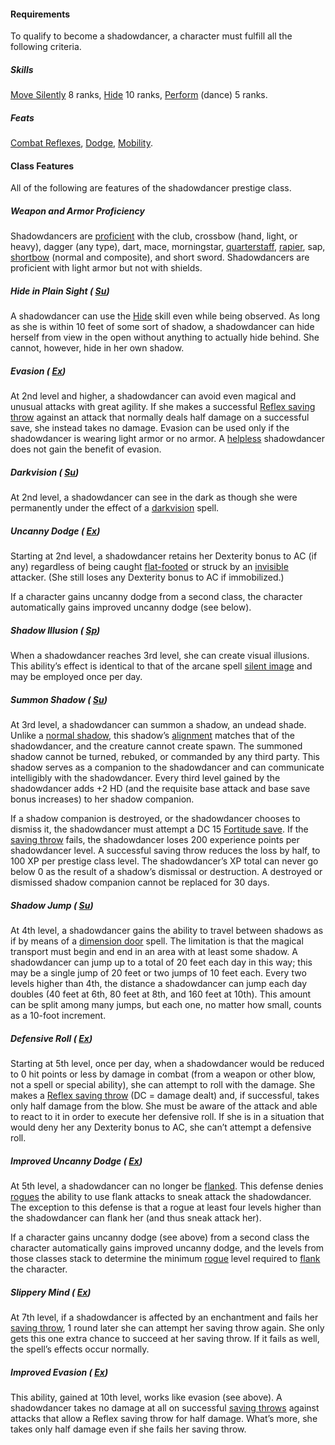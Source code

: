 #### Requirements

To qualify to become a shadowdancer, a character must fulfill all the following criteria.

##### Skills

  [Move Silently](/srd/skills/moveSilently.htm) 8 ranks, [Hide](/srd/skills/hide.htm) 10 ranks, [Perform](/srd/skills/perform.htm) (dance) 5 ranks.

##### Feats

  [Combat Reflexes](/srd/feats.htm#combatReflexes), [Dodge](/srd/feats.htm#dodge), [Mobility](/srd/feats.htm#mobility).

#### Class Features

All of the following are features of the shadowdancer prestige class.

##### Weapon and Armor Proficiency

Shadowdancers are [proficient](/srd/combat/combatModifiers.htm#weaponArmorAndShieldProficiency) with the club, crossbow (hand, light, or heavy), dagger (any type), dart, mace, morningstar, [quarterstaff](/srd/equipment/weapons.htm#quarterstaff), [rapier](/srd/equipment/weapons.htm#rapier), sap, [shortbow](/srd/equipment/weapons.htm#shortbow) (normal and composite), and short sword. Shadowdancers are proficient with light armor but not with shields.

##### Hide in Plain Sight ( [Su](/srd/specialAbilities.htm#supernaturalAbilities))

A shadowdancer can use the [Hide](/srd/skills/hide.htm) skill even while being observed. As long as she is within 10 feet of some sort of shadow, a shadowdancer can hide herself from view in the open without anything to actually hide behind. She cannot, however, hide in her own shadow.

##### Evasion ( [Ex](/srd/specialAbilities.htm#extraordinaryAbilities))

At 2nd level and higher, a shadowdancer can avoid even magical and unusual attacks with great agility. If she makes a successful [Reflex saving throw](/srd/combat/combatStatistics.htm#reflex) against an attack that normally deals half damage on a successful save, she instead takes no damage. Evasion can be used only if the shadowdancer is wearing light armor or no armor. A [helpless](/srd/conditionSummary.htm#helpless) shadowdancer does not gain the benefit of evasion.

##### Darkvision ( [Su](/srd/specialAbilities.htm#supernaturalAbilities))

At 2nd level, a shadowdancer can see in the dark as though she were permanently under the effect of a [darkvision](/srd/spells/darkvision.htm) spell.

##### Uncanny Dodge ( [Ex](/srd/specialAbilities.htm#extraordinaryAbilities))

Starting at 2nd level, a shadowdancer retains her Dexterity bonus to AC (if any) regardless of being caught [flat-footed](/srd/conditionSummary.htm#flatFooted) or struck by an [invisible](/srd/conditionSummary.htm#invisible) attacker. (She still loses any Dexterity bonus to AC if immobilized.)

If a character gains uncanny dodge from a second class, the character automatically gains improved uncanny dodge (see below).

##### Shadow Illusion ( [Sp](/srd/specialAbilities.htm#spellLikeAbilities))

When a shadowdancer reaches 3rd level, she can create visual illusions. This ability’s effect is identical to that of the arcane spell [silent image](/srd/spells/silentImage.htm) and may be employed once per day.

##### Summon Shadow ( [Su](/srd/specialAbilities.htm#supernaturalAbilities))

At 3rd level, a shadowdancer can summon a shadow, an undead shade. Unlike a [normal shadow](/srd/monsters/shadow.htm), this shadow’s [alignment](/srd/description.htm#alignment) matches that of the shadowdancer, and the creature cannot create spawn. The summoned shadow cannot be turned, rebuked, or commanded by any third party. This shadow serves as a companion to the shadowdancer and can communicate intelligibly with the shadowdancer. Every third level gained by the shadowdancer adds +2 HD (and the requisite base attack and base save bonus increases) to her shadow companion.

If a shadow companion is destroyed, or the shadowdancer chooses to dismiss it, the shadowdancer must attempt a DC 15 [Fortitude save](/srd/combat/combatStatistics.htm#fortitude). If the [saving throw](/srd/combat/combatStatistics.htm#savingThrows) fails, the shadowdancer loses 200 experience points per shadowdancer level. A successful saving throw reduces the loss by half, to 100 XP per prestige class level. The shadowdancer’s XP total can never go below 0 as the result of a shadow’s dismissal or destruction. A destroyed or dismissed shadow companion cannot be replaced for 30 days.

##### Shadow Jump ( [Su](/srd/specialAbilities.htm#supernaturalAbilities))

At 4th level, a shadowdancer gains the ability to travel between shadows as if by means of a [dimension door](/srd/spells/dimensionDoor.htm) spell. The limitation is that the magical transport must begin and end in an area with at least some shadow. A shadowdancer can jump up to a total of 20 feet each day in this way; this may be a single jump of 20 feet or two jumps of 10 feet each. Every two levels higher than 4th, the distance a shadowdancer can jump each day doubles (40 feet at 6th, 80 feet at 8th, and 160 feet at 10th). This amount can be split among many jumps, but each one, no matter how small, counts as a 10-foot increment.

##### Defensive Roll ( [Ex](/srd/specialAbilities.htm#extraordinaryAbilities))

Starting at 5th level, once per day, when a shadowdancer would be reduced to 0 hit points or less by damage in combat (from a weapon or other blow, not a spell or special ability), she can attempt to roll with the damage. She makes a [Reflex saving throw](/srd/combat/combatStatistics.htm#reflex) (DC = damage dealt) and, if successful, takes only half damage from the blow. She must be aware of the attack and able to react to it in order to execute her defensive roll. If she is in a situation that would deny her any Dexterity bonus to AC, she can’t attempt a defensive roll.

##### Improved Uncanny Dodge ( [Ex](/srd/specialAbilities.htm#extraordinaryAbilities))

At 5th level, a shadowdancer can no longer be [flanked](/srd/combat/combatModifiers.htm#flanking). This defense denies [rogues](/srd/classes/rogue.htm) the ability to use flank attacks to sneak attack the shadowdancer. The exception to this defense is that a rogue at least four levels higher than the shadowdancer can flank her (and thus sneak attack her).

If a character gains uncanny dodge (see above) from a second class the character automatically gains improved uncanny dodge, and the levels from those classes stack to determine the minimum [rogue](/srd/classes/rogue.htm) level required to [flank](/srd/combat/combatModifiers.htm#flanking) the character.

##### Slippery Mind ( [Ex](/srd/specialAbilities.htm#extraordinaryAbilities))

At 7th level, if a shadowdancer is affected by an enchantment and fails her [saving throw](/srd/combat/combatStatistics.htm#savingThrows), 1 round later she can attempt her saving throw again. She only gets this one extra chance to succeed at her saving throw. If it fails as well, the spell’s effects occur normally.

##### Improved Evasion ( [Ex](/srd/specialAbilities.htm#extraordinaryAbilities))

This ability, gained at 10th level, works like evasion (see above). A shadowdancer takes no damage at all on successful [saving throws](/srd/combat/combatStatistics.htm#savingThrows) against attacks that allow a Reflex saving throw for half damage. What’s more, she takes only half damage even if she fails her saving throw.
